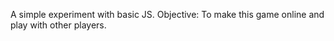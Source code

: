 A simple experiment with basic JS. Objective: To make this game online and play with other players.
